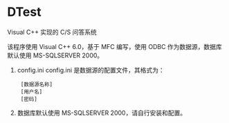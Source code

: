 # DTest

Visual C++ 实现的 C/S 问答系统

该程序使用 Visual C++ 6.0，基于 MFC 编写，使用 ODBC 作为数据源，数据库默认使用 MS-SQLSERVER 2000。

1. config.ini
config.ini 是数据源的配置文件，其格式为：

        [数据源名称]
        [用户名]
        [密码]

2. 数据库默认使用 MS-SQLSERVER 2000，请自行安装和配置。

